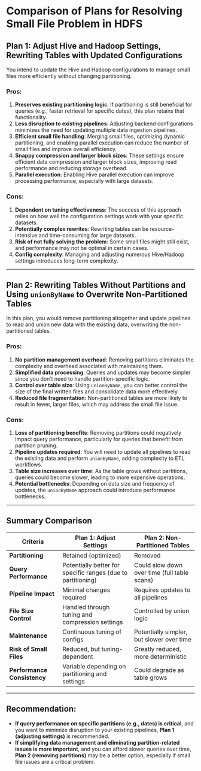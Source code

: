 # Comparison of Plans for Resolving Small File Problem in HDFS

## Plan 1: Adjust Hive and Hadoop Settings, Rewriting Tables with Updated Configurations
You intend to update the Hive and Hadoop configurations to manage small files more efficiently without changing partitioning.

### Pros:
1. **Preserves existing partitioning logic**: If partitioning is still beneficial for queries (e.g., faster retrieval for specific dates), this plan retains that functionality.
2. **Less disruption to existing pipelines**: Adjusting backend configurations minimizes the need for updating multiple data ingestion pipelines.
3. **Efficient small file handling**: Merging small files, optimizing dynamic partitioning, and enabling parallel execution can reduce the number of small files and improve overall efficiency.
4. **Snappy compression and larger block sizes**: These settings ensure efficient data compression and larger block sizes, improving read performance and reducing storage overhead.
5. **Parallel execution**: Enabling Hive parallel execution can improve processing performance, especially with large datasets.

### Cons:
1. **Dependent on tuning effectiveness**: The success of this approach relies on how well the configuration settings work with your specific datasets.
2. **Potentially complex rewrites**: Rewriting tables can be resource-intensive and time-consuming for large datasets.
3. **Risk of not fully solving the problem**: Some small files might still exist, and performance may not be optimal in certain cases.
4. **Config complexity**: Managing and adjusting numerous Hive/Hadoop settings introduces long-term complexity.

---

## Plan 2: Rewriting Tables Without Partitions and Using `unionByName` to Overwrite Non-Partitioned Tables
In this plan, you would remove partitioning altogether and update pipelines to read and union new data with the existing data, overwriting the non-partitioned tables.

### Pros:
1. **No partition management overhead**: Removing partitions eliminates the complexity and overhead associated with maintaining them.
2. **Simplified data processing**: Queries and updates may become simpler since you don’t need to handle partition-specific logic.
3. **Control over table size**: Using `unionByName`, you can better control the size of the final written files and consolidate data more effectively.
4. **Reduced file fragmentation**: Non-partitioned tables are more likely to result in fewer, larger files, which may address the small file issue.

### Cons:
1. **Loss of partitioning benefits**: Removing partitions could negatively impact query performance, particularly for queries that benefit from partition pruning.
2. **Pipeline updates required**: You will need to update all pipelines to read the existing data and perform `unionByName`, adding complexity to ETL workflows.
3. **Table size increases over time**: As the table grows without partitions, queries could become slower, leading to more expensive operations.
4. **Potential bottlenecks**: Depending on data size and frequency of updates, the `unionByName` approach could introduce performance bottlenecks.

---

## Summary Comparison

| **Criteria**                      | **Plan 1: Adjust Settings**                      | **Plan 2: Non-Partitioned Tables**                 |
|-----------------------------------|--------------------------------------------------|---------------------------------------------------|
| **Partitioning**                  | Retained (optimized)                             | Removed                                           |
| **Query Performance**             | Potentially better for specific ranges (due to partitioning) | Could slow down over time (full table scans)      |
| **Pipeline Impact**               | Minimal changes required                         | Requires updates to all pipelines                 |
| **File Size Control**             | Handled through tuning and compression settings  | Controlled by union logic                         |
| **Maintenance**                   | Continuous tuning of configs                     | Potentially simpler, but slower over time         |
| **Risk of Small Files**           | Reduced, but tuning-dependent                    | Greatly reduced, more deterministic               |
| **Performance Consistency**       | Variable depending on partitioning and settings  | Could degrade as table grows                      |

---

## Recommendation:
- **If query performance on specific partitions (e.g., dates) is critical**, and you want to minimize disruption to your existing pipelines, **Plan 1 (adjusting settings)** is recommended.
- **If simplifying data management and eliminating partition-related issues is more important**, and you can afford slower queries over time, **Plan 2 (removing partitions)** may be a better option, especially if small file issues are a critical problem.
